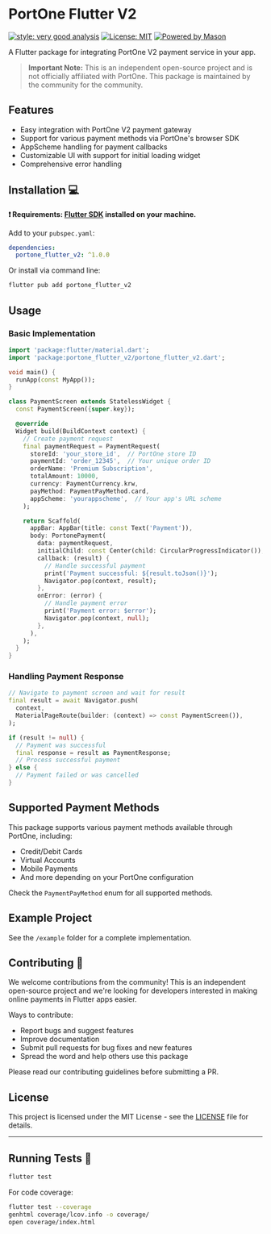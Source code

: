 # PortOne Flutter V2

[![style: very good analysis][very_good_analysis_badge]][very_good_analysis_link]
[![License: MIT][license_badge]][license_link]
[![Powered by Mason](https://img.shields.io/endpoint?url=https%3A%2F%2Ftinyurl.com%2Fmason-badge)](https://github.com/felangel/mason)

A Flutter package for integrating PortOne V2 payment service in your app.

> **Important Note:** This is an independent open-source project and is not officially affiliated with PortOne. This package is maintained by the community for the community.

## Features

- Easy integration with PortOne V2 payment gateway
- Support for various payment methods via PortOne's browser SDK
- AppScheme handling for payment callbacks
- Customizable UI with support for initial loading widget
- Comprehensive error handling

## Installation 💻

**❗ Requirements: [Flutter SDK][flutter_install_link] installed on your machine.**

Add to your `pubspec.yaml`:

```yaml
dependencies:
  portone_flutter_v2: ^1.0.0
```

Or install via command line:

```sh
flutter pub add portone_flutter_v2
```

## Usage

### Basic Implementation

```dart
import 'package:flutter/material.dart';
import 'package:portone_flutter_v2/portone_flutter_v2.dart';

void main() {
  runApp(const MyApp());
}

class PaymentScreen extends StatelessWidget {
  const PaymentScreen({super.key});

  @override
  Widget build(BuildContext context) {
    // Create payment request
    final paymentRequest = PaymentRequest(
      storeId: 'your_store_id',  // PortOne store ID
      paymentId: 'order_12345',  // Your unique order ID
      orderName: 'Premium Subscription',
      totalAmount: 10000,
      currency: PaymentCurrency.krw,
      payMethod: PaymentPayMethod.card,
      appScheme: 'yourappscheme',  // Your app's URL scheme
    );

    return Scaffold(
      appBar: AppBar(title: const Text('Payment')),
      body: PortonePayment(
        data: paymentRequest,
        initialChild: const Center(child: CircularProgressIndicator()),
        callback: (result) {
          // Handle successful payment
          print('Payment successful: ${result.toJson()}');
          Navigator.pop(context, result);
        },
        onError: (error) {
          // Handle payment error
          print('Payment error: $error');
          Navigator.pop(context, null);
        },
      ),
    );
  }
}

```

### Handling Payment Response

```dart
// Navigate to payment screen and wait for result
final result = await Navigator.push(
  context,
  MaterialPageRoute(builder: (context) => const PaymentScreen()),
);

if (result != null) {
  // Payment was successful
  final response = result as PaymentResponse;
  // Process successful payment
} else {
  // Payment failed or was cancelled
}

```

## Supported Payment Methods

This package supports various payment methods available through PortOne, including:

- Credit/Debit Cards
- Virtual Accounts
- Mobile Payments
- And more depending on your PortOne configuration

Check the `PaymentPayMethod` enum for all supported methods.

## Example Project

See the `/example` folder for a complete implementation.

## Contributing 🤝

We welcome contributions from the community! This is an independent open-source project and we're looking for developers interested in making online payments in Flutter apps easier.

Ways to contribute:

- Report bugs and suggest features
- Improve documentation
- Submit pull requests for bug fixes and new features
- Spread the word and help others use this package

Please read our contributing guidelines before submitting a PR.

## License

This project is licensed under the MIT License - see the [LICENSE][license_link] file for details.

---

## Running Tests 🧪

```sh
flutter test
```

For code coverage:

```sh
flutter test --coverage
genhtml coverage/lcov.info -o coverage/
open coverage/index.html
```

[flutter_install_link]: https://docs.flutter.dev/get-started/install
[license_badge]: https://img.shields.io/badge/license-MIT-blue.svg
[license_link]: https://opensource.org/licenses/MIT
[very_good_analysis_badge]: https://img.shields.io/badge/style-very_good_analysis-B22C89.svg
[very_good_analysis_link]: https://pub.dev/packages/very_good_analysis
